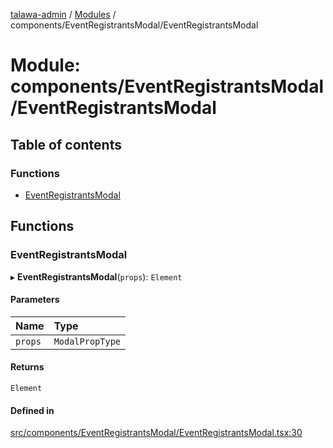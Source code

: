 [talawa-admin](../README.md) / [Modules](../modules.md) / components/EventRegistrantsModal/EventRegistrantsModal

# Module: components/EventRegistrantsModal/EventRegistrantsModal

## Table of contents

### Functions

- [EventRegistrantsModal](components_EventRegistrantsModal_EventRegistrantsModal.md#eventregistrantsmodal)

## Functions

### EventRegistrantsModal

▸ **EventRegistrantsModal**(`props`): `Element`

#### Parameters

| Name | Type |
| :------ | :------ |
| `props` | `ModalPropType` |

#### Returns

`Element`

#### Defined in

[src/components/EventRegistrantsModal/EventRegistrantsModal.tsx:30](https://github.com/disha1202/talawa-admin/blob/b7b8ade/src/components/EventRegistrantsModal/EventRegistrantsModal.tsx#L30)
